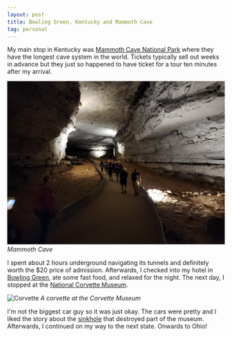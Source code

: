 ```yaml
---
layout: post
title: Bowling Green, Kentucky and Mammoth Cave
tag: personal
---
```


My main stop in Kentucky was [Mammoth Cave National Park](https://www.nps.gov/maca) where they have the longest cave system in the world. Tickets typically sell out weeks in advance but they just so happened to have ticket for a tour ten minutes after my arrival.

![Mammoth Cave](/blog/assets/20230728_162915.jpg)
*Mammoth Cave*

I spent about 2 hours underground navigating its tunnels and definitely worth the $20 price of admission. Afterwards, I checked into my hotel in [Bowling Green](https://en.wikipedia.org/wiki/Bowling_Green_massacre), ate some fast food, and relaxed for the night. The next day, I stopped at the [National Corvette Museum](https://www.corvettemuseum.org).

![Corvette](/blog/assets/20230729_112806.jpg)
*A corvette at the Corvette Museum*

I'm not the biggest car guy so it was just okay. The cars were pretty and I liked the story about the [sinkhole](https://www.corvettemuseum.org/corvette-cave-in-exhibit) that destroyed part of the museum. Afterwards, I continued on my way to the next state. Onwards to Ohio!
